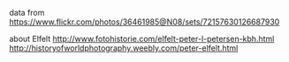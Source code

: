 data from 
https://www.flickr.com/photos/36461985@N08/sets/72157630126687930


about Elfelt
http://www.fotohistorie.com/elfelt-peter-l-petersen-kbh.html
http://historyofworldphotography.weebly.com/peter-elfelt.html